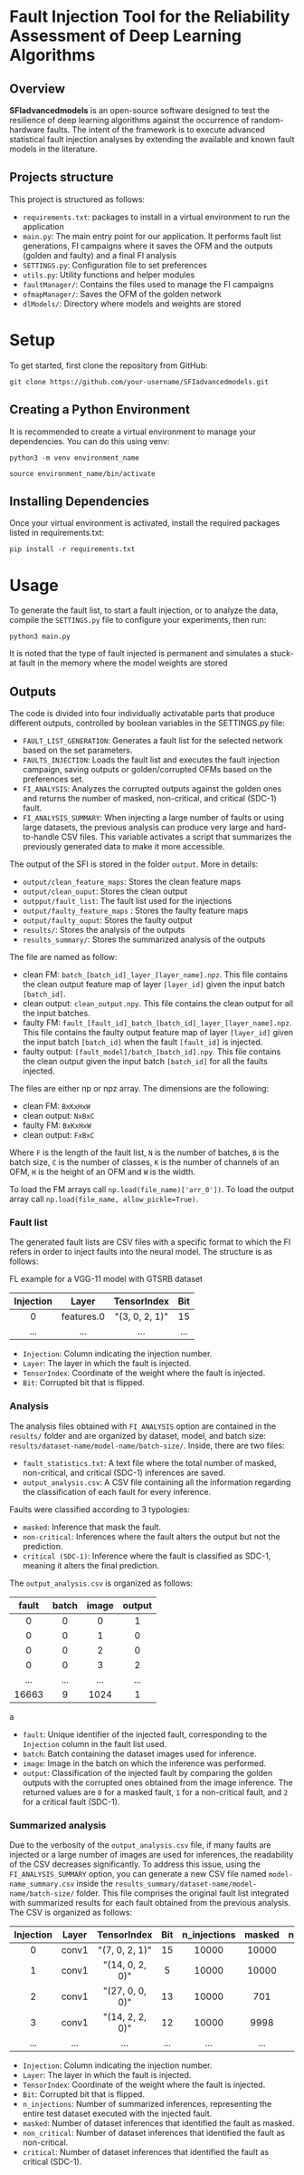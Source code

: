 # Fault Injection Tool for the Reliability Assessment of Deep Learning Algorithms

## Overview
**SFIadvancedmodels** is an open-source software designed to test the resilience of deep learning algorithms against the occurrence of random-hardware faults. The intent of the framework is to execute advanced statistical fault injection analyses by extending the available and known fault models in the literature.

## Projects structure

This project is structured as follows:
- `requirements.txt`: packages to install in a virtual environment to run the application
- `main.py`: The main entry point for our application. It performs fault list generations, FI campaigns where it saves the OFM and the outputs (golden and faulty) and a final FI analysis
- `SETTINGS.py`: Configuration file to set preferences
- `utils.py`: Utility functions and helper modules
- `faultManager/`: Contains the files used to manage the FI campaigns
- `ofmapManager/`: Saves the OFM of the golden network
- `dlModels/`: Directory where models and weights are stored

# Setup

To get started, first clone the repository from GitHub:

`git clone https://github.com/your-username/SFIadvancedmodels.git`

## Creating a Python Environment
It is recommended to create a virtual environment to manage your dependencies. You can do this using venv:

`python3 -m venv environment_name`

`source environment_name/bin/activate`

## Installing Dependencies
Once your virtual environment is activated, install the required packages listed in requirements.txt:

`pip install -r requirements.txt`

# Usage
To generate the fault list, to start a fault injection, or to analyze the data, compile the ```SETTINGS.py``` file to configure your experiments, then run:

``` python3 main.py ```

It is noted that the type of fault injected is permanent and simulates a stuck-at fault in the memory where the model weights are stored

## Outputs
The code is divided into four individually activatable parts that produce different outputs, controlled by boolean variables in the SETTINGS.py file:

- ```FAULT_LIST_GENERATION```: Generates a fault list for the selected network based on the set parameters.
- ```FAULTS_INJECTION```: Loads the fault list and executes the fault injection campaign, saving outputs or golden/corrupted OFMs based on the preferences set.
- ```FI_ANALYSIS```: Analyzes the corrupted outputs against the golden ones and returns the number of masked, non-critical, and critical (SDC-1) fault.
- ```FI_ANALYSIS_SUMMARY```: When injecting a large number of faults or using large datasets, the previous analysis can produce very large and hard-to-handle CSV files. This variable activates a script that summarizes the previously generated data to make it more accessible.

The output of the SFI is stored in the folder `output`. More in details:

- `output/clean_feature_maps`: Stores the clean feature maps
- `output/clean_ouput`: Stores the clean output
- `outpput/fault_list`: The fault list used for the injections
- `output/faulty_feature_maps` : Stores the faulty feature maps
- `output/faulty_ouput`: Stores the faulty output
- `results/`: Stores the analysis of the outputs
- `results_summary/`: Stores the summarized analysis of the outputs


The file are named as follow:

- clean FM: ```batch_[batch_id]_layer_[layer_name].npz```. 
This file contains the clean output feature map of layer `[layer_id]` given the input batch `[batch_id]`.
- clean output: ```clean_output.npy```.
This file contains the clean output for all the input batches.
- faulty FM: ```fault_[fault_id]_batch_[batch_id]_layer_[layer_name].npz```.
This file contains the faulty output feature map of layer `[layer_id]` given the input batch `[batch_id]` when the fault
`[fault_id]` is injected.
- faulty output: ```[fault_model]/batch_[batch_id].npy```.
This file contains the clean output given the input batch `[batch_id]` for all the faults injected.

The files are either np or npz array. The dimensions are the following:

- clean FM: ```BxKxHxW```
- clean output: ```NxBxC```
- faulty FM: ```BxKxHxW```
- clean output: ```FxBxC```

Where `F` is the length of the fault list, `N` is the number of batches, `B` is the batch size, `C` is the number of
classes, `K` is the number of channels of an OFM, `H` is the height of an OFM and `W` is the width.

To load the FM arrays call ```np.load(file_name)['arr_0'])```. To load the output array call ```np.load(file_name, allow_pickle=True)```.

### Fault list

The generated fault lists are CSV files with a specific format to which the FI refers in order to inject faults into the neural model. The structure is as follows:


FL example for a VGG-11 model with GTSRB dataset

| Injection |    Layer   |   TensorIndex  | Bit |
|:---------:|:----------:|:--------------:|:---:|
|         0 | features.0 | "(3, 0, 2, 1)" |  15 |
|    ...    |     ...    |       ...      | ... |

- `Injection`: Column indicating the injection number.
- `Layer`: The layer in which the fault is injected.
- `TensorIndex`: Coordinate of the weight where the fault is injected.
- `Bit`: Corrupted bit that is flipped.


### Analysis

The analysis files obtained with `FI_ANALYSIS` option are contained in the `results/` folder and are organized by dataset, model, and batch size: `results/dataset-name/model-name/batch-size/`. 
Inside, there are two files:

- `fault_statistics.txt`: A text file where the total number of masked, non-critical, and critical (SDC-1) inferences are saved.
- `output_analysis.csv`:  A CSV file containing all the information regarding the classification of each fault for every inference.

Faults were classified according to 3 typologies:
- `masked`: Inference that mask the fault.
- `non-critical`: Inferences where the fault alters the output but not the prediction.
- `critical (SDC-1)`: Inference where the fault is classified as SDC-1, meaning it alters the final prediction.



The `output_analysis.csv` is organized as follows:

| fault | batch | image | output |
|:-----:|:-----:|:-----:|:------:|
|     0 |     0 |     0 |      1 |
|     0 |     0 |     1 |      0 |
|     0 |     0 |     2 |      0 |
|     0 |     0 |     3 |      2 |
|  ...  |  ...  |  ...  |   ...  |
| 16663 |     9 |  1024 |      1 |
a
- `fault`: Unique identifier of the injected fault, corresponding to the `Injection` column in the fault list used.
- `batch`: Batch containing the dataset images used for inference.
- `image`: Image in the batch on which the inference was performed.
- `output`: Classification of the injected fault by comparing the golden outputs with the corrupted ones obtained from the image inference. The returned values are `0` for a masked fault, `1` for a non-critical fault, and `2` for a critical fault (SDC-1).

### Summarized analysis

Due to the verbosity of the `output_analysis.csv` file, if many faults are injected or a large number of images are used for inferences, the readability of the CSV decreases significantly. To address this issue, using the `FI_ANALYSIS_SUMMARY` option, you can generate a new CSV file named `model-name_summary.csv` inside the `results_summary/dataset-name/model-name/batch-size/` folder. This file comprises the original fault list integrated with summarized results for each fault obtained from the previous analysis. The CSV is organized as follows:

| Injection | Layer |   TensorIndex   | Bit | n_injections | masked | non_critical | critical |
|:---------:|:-----:|:---------------:|:---:|:------------:|:------:|:------------:|:--------:|
|         0 | conv1 |  "(7, 0, 2, 1)" |  15 |        10000 |  10000 |            0 |        0 |
|         1 | conv1 | "(14, 0, 2, 0)" |   5 |        10000 |  10000 |            0 |        0 |
|         2 | conv1 | "(27, 0, 0, 0)" |  13 |        10000 |    701 |         9298 |        1 |
|         3 | conv1 | "(14, 2, 2, 0)" |  12 |        10000 |   9998 |            2 |        0 |
|    ...    |  ...  |       ...       | ... |      ...     |   ...  |      ...     |    ...   |

- `Injection`: Column indicating the injection number.
- `Layer`: The layer in which the fault is injected.
- `TensorIndex`: Coordinate of the weight where the fault is injected.
- `Bit`: Corrupted bit that is flipped.
- `n_injections`:  Number of summarized inferences, representing the entire test dataset executed with the injected fault.
- `masked`: Number of dataset inferences that identified the fault as masked.
- `non_critical`: Number of dataset inferences that identified the fault as non-critical.
- `critical`: Number of dataset inferences that identified the fault as critical (SDC-1).
